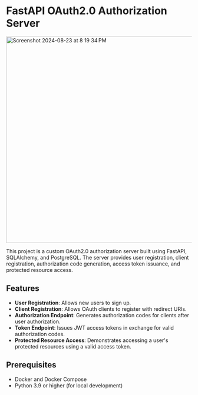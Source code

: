 # FastAPI OAuth2.0 Authorization Server
<img width="561" alt="Screenshot 2024-08-23 at 8 19 34 PM" src="https://github.com/user-attachments/assets/e11f4c7f-5fd2-4a29-a5ca-104eae01fb41">



This project is a custom OAuth2.0 authorization server built using FastAPI, SQLAlchemy, and PostgreSQL. The server provides user registration, client registration, authorization code generation, access token issuance, and protected resource access.

## Features

- **User Registration**: Allows new users to sign up.
- **Client Registration**: Allows OAuth clients to register with redirect URIs.
- **Authorization Endpoint**: Generates authorization codes for clients after user authorization.
- **Token Endpoint**: Issues JWT access tokens in exchange for valid authorization codes.
- **Protected Resource Access**: Demonstrates accessing a user's protected resources using a valid access token.

## Prerequisites

- Docker and Docker Compose
- Python 3.9 or higher (for local development)

